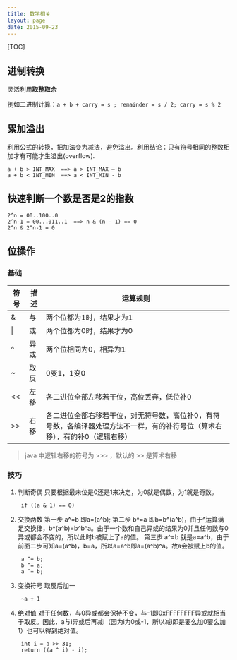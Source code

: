```yaml
---
title: 数学相关
layout: page
date: 2015-09-23
---
```

[TOC]

## 进制转换
灵活利用**取整取余**

例如二进制计算：`a + b + carry = s ; remainder = s / 2; carry = s % 2`

## 累加溢出
利用公式的转换，把加法变为减法，避免溢出。利用结论：只有符号相同的整数相加才有可能才生溢出(overflow).

    a + b > INT_MAX  ==> a > INT_MAX – b
    a + b < INT_MIN  ==> a < INT_MIN - b

## 快速判断一个数是否是2的指数

    2^n = 00..100..0
    2^n-1 = 00...011..1  ==> n & (n - 1) == 0
    2^n & 2^n-1 = 0


## 位操作

### 基础

| 符号 | 描述 | 运算规则 |
| ---  | ---  | ----- |
| &    |   与 | 两个位都为1时，结果才为1 |
| \|    |   或 | 两个位都为0时，结果才为0 |
| ^    |  异或| 两个位相同为0，相异为1 |
| ~    |  取反| 0变1，1变0 |
| <<   |  左移| 各二进位全部左移若干位，高位丢弃，低位补0 |
| \>>   |  右移| 各二进位全部右移若干位，对无符号数，高位补0，有符号数，各编译器处理方法不一样，有的补符号位（算术右移），有的补0（逻辑右移） |

> java 中逻辑右移的符号为 >>> ，默认的 >> 是算术右移

### 技巧

1. 判断奇偶
    只要根据最未位是0还是1来决定，为0就是偶数，为1就是奇数。

        if ((a & 1) == 0)

2. 交换两数
    第一步  a^=b 即a=(a^b);
    第二步  b^=a 即b=b^(a^b)，由于^运算满足交换律，b^(a^b)=b^b^a。由于一个数和自己异或的结果为0并且任何数与0异或都会不变的，所以此时b被赋上了a的值。
    第三步 a^=b 就是a=a^b，由于前面二步可知a=(a^b)，b=a，所以a=a^b即a=(a^b)^a。故a会被赋上b的值。

        a ^= b;
        b ^= a;
        a ^= b;

3. 变换符号
    取反后加一

        ~a + 1

4. 绝对值
    对于任何数，与0异或都会保持不变，与-1即0xFFFFFFFF异或就相当于取反。因此，a与i异或后再减i（因为i为0或-1，所以减i即是要么加0要么加1）也可以得到绝对值。

        int i = a >> 31;
        return ((a ^ i) - i);
